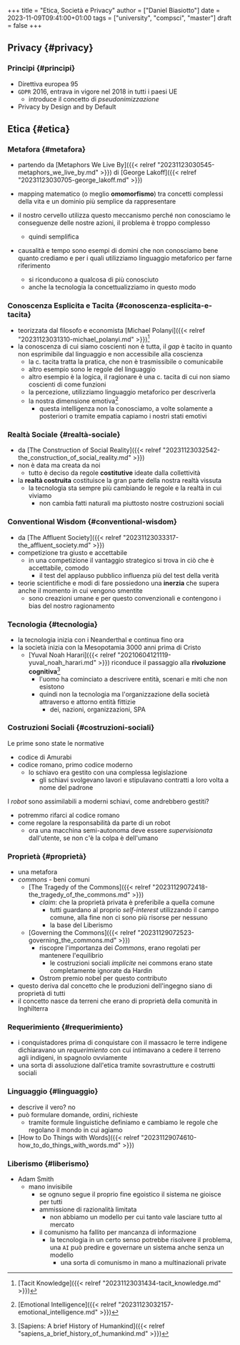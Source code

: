 +++
title = "Etica, Società e Privacy"
author = ["Daniel Biasiotto"]
date = 2023-11-09T09:41:00+01:00
tags = ["university", "compsci", "master"]
draft = false
+++

## Privacy {#privacy}


### Principi {#principi}

-   Direttiva europea 95
-   `GDPR` 2016, entrava in vigore nel 2018 in tutti i paesi UE
    -   introduce il concetto di _pseudonimizzazione_
-   Privacy by Design and by Default


## Etica {#etica}


### Metafora {#metafora}

-   partendo da [Metaphors We Live By]({{< relref "20231123030545-metaphors_we_live_by.md" >}}) di [George Lakoff]({{< relref "20231123030705-george_lakoff.md" >}})
-   mapping matematico (o meglio **omomorfismo**) tra concetti complessi della vita e un dominio più semplice da rappresentare
-   il nostro cervello utilizza questo meccanismo perché non conosciamo le conseguenze delle nostre azioni, il problema è troppo complesso
    -   quindi semplifica

-   causalità e tempo sono esempi di domini che non conosciamo bene quanto crediamo e per i quali utilizziamo linguaggio metaforico per farne riferimento
    -   si riconducono a qualcosa di più conosciuto
    -   anche la tecnologia la concettualizziamo in questo modo


### Conoscenza Esplicita e Tacita {#conoscenza-esplicita-e-tacita}

-   teorizzata dal filosofo e economista [Michael Polanyi]({{< relref "20231123031310-michael_polanyi.md" >}})[^fn:1]
-   la conoscenza di cui siamo coscienti non è tutta, il _gap_ è tacito in quanto non esprimibile dal linguaggio e non accessibile alla coscienza
    -   la c. tacita tratta la pratica, che non è trasmissibile o comunicabile
    -   altro esempio sono le regole del linguaggio
    -   altro esempio è la logica, il ragionare è una c. tacita di cui non siamo coscienti di come funzioni
    -   la percezione, utilizziamo linguaggio metaforico per descriverla
    -   la nostra dimensione emotiva[^fn:2]
        -   questa intelligenza non la conosciamo, a volte solamente a posteriori o tramite empatia capiamo i nostri stati emotivi


### Realtà Sociale {#realtà-sociale}

-   da [The Construction of Social Reality]({{< relref "20231123032542-the_construction_of_social_reality.md" >}})
-   non è data ma creata da noi
    -   tutto è deciso da regole **costitutive** ideate dalla collettività
-   la **realtà costruita** costituisce la gran parte della nostra realtà vissuta
    -   la tecnologia sta sempre più cambiando le regole e la realtà in cui viviamo
        -   non cambia fatti naturali ma piuttosto nostre costruzioni sociali


### Conventional Wisdom {#conventional-wisdom}

-   da [The Affluent Society]({{< relref "20231123033317-the_affluent_society.md" >}})
-   competizione tra giusto e accettabile
    -   in  una competizione il vantaggio strategico si trova in ciò che è accettabile, comodo
        -   il test del applauso pubblico influenza più del test della verità
-   teorie scientifiche e modi di fare possiedono una **inerzia** che supera anche il  momento in cui vengono smentite
    -   sono creazioni umane e per questo convenzionali e contengono i bias del nostro ragionamento


### Tecnologia {#tecnologia}

-   la tecnologia inizia con i Neanderthal e continua fino ora
-   la società inizia con la Mesopotamia 3000 anni prima di Cristo
    -   [Yuval Noah Harari]({{< relref "20210604121119-yuval_noah_harari.md" >}}) riconduce il passaggio alla **rivoluzione cognitiva**[^fn:3]
        -   l'uomo ha cominciato a descrivere entità, scenari e miti che non esistono
        -   quindi non la tecnologia ma l'organizzazione della società attraverso e attorno entità fittizie
            -   dei, nazioni, organizzazioni, SPA


### Costruzioni Sociali {#costruzioni-sociali}

Le prime sono state le normative

-   codice di Amurabi
-   codice romano, primo codice moderno
    -   lo schiavo era gestito con una complessa legislazione
        -   gli schiavi svolgevano lavori e stipulavano contratti a loro volta a nome del padrone

I _robot_ sono assimilabili a moderni schiavi, come andrebbero gestiti?

-   potremmo rifarci al codice romano
-   come regolare la responsabilità da parte di un robot
    -   ora una macchina semi-autonoma deve essere _supervisionata_ dall'utente, se non c'è la colpa è dell'umano


### Proprietà {#proprietà}

-   una metafora
-   _commons_ - beni comuni
    -   [The Tragedy of the Commons]({{< relref "20231129072418-the_tragedy_of_the_commons.md" >}})
        -   _claim_: che la proprietà privata è preferibile a quella comune
            -   tutti guardano al proprio _self-interest_ utilizzando il campo comune,
                alla fine non ci sono più risorse per nessuno
            -   la base del Liberismo
    -   [Governing the Commons]({{< relref "20231129072523-governing_the_commons.md" >}})
        -   riscopre l'importanza dei _Commons_, erano regolati per mantenere l'equilibrio
            -   le costruzioni sociali _implicite_ nei commons erano state completamente ignorate da Hardin
        -   Ostrom premio nobel per questo contributo
-   questo deriva dal concetto che le produzioni dell'ingegno siano di proprietà di tutti
-   il concetto nasce da terreni che erano di proprietà della comunità in Inghilterra


### Requerimiento {#requerimiento}

-   i conquistadores prima di conquistare con il massacro le terre indigene dichiaravano un _requerimiento_ con cui intimavano a cedere il terreno agli indigeni, in spagnolo ovviamente
-   una sorta di assoluzione dall'etica tramite sovrastrutture e costrutti sociali


### Linguaggio {#linguaggio}

-   descrive il vero? no
-   può formulare domande, ordini, richieste
    -   tramite formule linguistiche definiamo e cambiamo le regole che regolano il mondo in cui agiamo
-   [How to Do Things with Words]({{< relref "20231129074610-how_to_do_things_with_words.md" >}})


### Liberismo {#liberismo}

-   Adam Smith
    -   mano invisibile
        -   se ognuno segue il proprio fine egoistico il sistema ne gioisce per tutti
        -   ammissione di razionalità limitata
            -   non abbiamo un modello per cui tanto vale lasciare tutto al mercato
        -   il comunismo ha fallito per mancanza di informazione
            -   la tecnologia in un certo senso potrebbe risolvere il problema, una `AI` può predire e governare un sistema anche senza un modello
                -   una sorta di comunismo in mano a multinazionali private

[^fn:1]: [Tacit Knowledge]({{< relref "20231123031434-tacit_knowledge.md" >}})
[^fn:2]: [Emotional Intelligence]({{< relref "20231123032157-emotional_intelligence.md" >}})
[^fn:3]: [Sapiens: A brief History of Humankind]({{< relref "sapiens_a_brief_history_of_humankind.md" >}})
